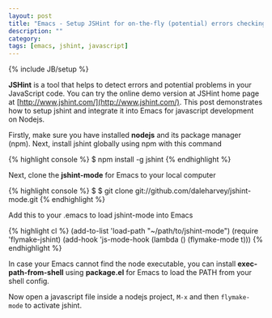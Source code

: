 ```yaml
---
layout: post
title: "Emacs - Setup JSHint for on-the-fly (potential) errors checking"
description: ""
category: 
tags: [emacs, jshint, javascript]
---
```

{% include JB/setup %}

**JSHint** is a tool that helps to detect errors and potential problems in your
JavaScript code. You can try the online demo version at JSHint home page at
[http://www.jshint.com/](http://www.jshint.com/). This post demonstrates how to
setup jshint and integrate it into Emacs for javascript development on Nodejs.

Firstly, make sure you have installed **nodejs** and its package manager (npm).
Next, install jshint globally using npm with this command

{% highlight console %}
$ npm install -g jshint
{% endhighlight %}

Next, clone the **jshint-mode** for Emacs to your local computer

{% highlight console %}
$ $ git clone git://github.com/daleharvey/jshint-mode.git
{% endhighlight %}

<!-- more -->

Add this to your .emacs to load jshint-mode into Emacs

{% highlight cl %}
(add-to-list 'load-path "~/path/to/jshint-mode")
(require 'flymake-jshint)
(add-hook 'js-mode-hook
     (lambda () (flymake-mode t)))
{% endhighlight %}

In case your Emacs cannot find the node executable, you can install
**exec-path-from-shell** using **package.el** for Emacs to load the PATH from your shell
config.

Now open a javascript file inside a nodejs project, `M-x` and then
`flymake-mode` to activate jshint.
